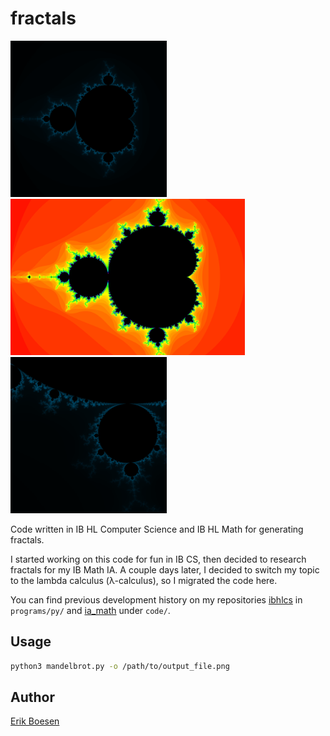 # fractals
<img src="examples/blue.png" height=250>
<img src="examples/hue.png" height=250>
<img src="examples/zoom.png" height=250>

Code written in IB HL Computer Science and IB HL Math for generating fractals.

I started working on this code for fun in IB CS, then decided to research fractals for my IB Math IA. A couple days later, I decided to switch my topic to the lambda calculus (λ-calculus), so I migrated the code here.

You can find previous development history on my repositories [ibhlcs](https://github.com/ErikBoesen/ibhlcs/commits/master) in `programs/py/` and [ia_math](https://github.com/ErikBoesen/ia_math/commits/master) under `code/`.

## Usage
```sh
python3 mandelbrot.py -o /path/to/output_file.png
```

## Author
[Erik Boesen](https://github.com/ErikBoesen)

